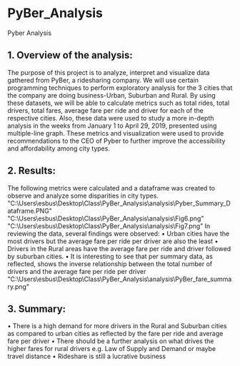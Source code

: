 # PyBer_Analysis
Pyber Analysis 
## 1. Overview of the analysis:
The purpose of this project is to analyze, interpret and visualize data gathered from PyBer, a ridesharing company. We will use certain programming techniques to perform exploratory analysis for the 3 cities that the company are doing business-Urban, Suburban and Rural. By using these datasets, we will be able to calculate metrics such as total rides, total drivers, total fares, average fare per ride and driver for each of the respective cities. Also, these data were used to study a more in-depth analysis in the weeks from January 1 to April 29, 2019, presented using multiple-line graph. These metrics and visualization were used to provide recommendations to the CEO of Pyber to further improve the accessibility and affordability among city types.
## 2. Results:
The following metrics were calculated and a dataframe was created to observe and analyze some disparities in city types.
"C:\Users\esbus\Desktop\Class\PyBer_Analysis\analysis\Pyber_Summary_Dataframe.PNG"
"C:\Users\esbus\Desktop\Class\PyBer_Analysis\analysis\Fig6.png"
"C:\Users\esbus\Desktop\Class\PyBer_Analysis\analysis\Fig7.png"
In reviewing the data, several findings were observed: 
•	Urban cities have the most drivers but the average fare per ride per driver are also the least
•	Drivers in the Rural areas have the average fare per ride and driver followed by suburban cities. 
•	It is interesting to see that per summary data, as reflected, shows the inverse relationship between the total number of drivers and the average fare per ride per driver  
"C:\Users\esbus\Desktop\Class\PyBer_Analysis\analysis\PyBer_fare_summary.png"
## 3. Summary:
•	There is a high demand for more drivers in the Rural and Suburban cities as compared to urban cities as reflected by the fare per ride and average fare per driver 
•	There should be a further analysis on what drives the higher fares for rural drivers e.g. Law of Supply and Demand or maybe travel distance 
•	Rideshare is still a lucrative business 
